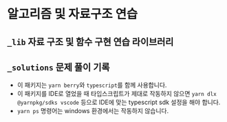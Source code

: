 # 알고리즘 및 자료구조 연습

## `_lib` 자료 구조 및 함수 구현 연습 라이브러리

## `_solutions` 문제 풀이 기록

- 이 패키지는 `yarn berry`와 `typescript`를 함께 사용합니다.
- 이 패키지를 IDE로 열었을 때 타입스크립트가 제대로 작동하지 않으면 `yarn dlx @yarnpkg/sdks vscode` 등으로 IDE에 맞는 typescript sdk 설정을 해야 합니다.
- `yarn ps` 명령어는 windows 환경에서는 작동하지 않습니다.
